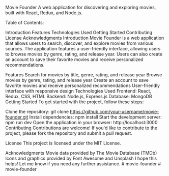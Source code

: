 Movie Founder
A web application for discovering and exploring movies, built with React, Redux, and Node.js.

Table of Contents:

Introduction
Features
Technologies Used
Getting Started
Contributing
License
Acknowledgments
Introduction
Movie Founder is a web application that allows users to search, discover, and explore movies from various sources. The application features a user-friendly interface, allowing users to browse movies by genre, rating, and release year. Users can also create an account to save their favorite movies and receive personalized recommendations.

Features
Search for movies by title, genre, rating, and release year
Browse movies by genre, rating, and release year
Create an account to save favorite movies and receive personalized recommendations
User-friendly interface with responsive design
Technologies Used
Frontend: React, Redux, CSS, HTML
Backend: Node.js, Express.js
Database: MongoDB
Getting Started
To get started with the project, follow these steps:

Clone the repository: git clone https://github.com/your-username/movie-founder.git
Install dependencies: npm install
Start the development server: npm run dev
Open the application in your browser: http://localhost:3000
Contributing
Contributions are welcome! If you'd like to contribute to the project, please fork the repository and submit a pull request.

License
This project is licensed under the MIT License.

Acknowledgments
Movie data provided by The Movie Database (TMDb)
Icons and graphics provided by Font Awesome and Unsplash
I hope this helps! Let me know if you need any further assistance.
#   m o v i e - f o u n d e r  
 #   m o v i e - f o u n d e r  
 